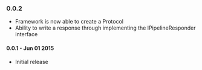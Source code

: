### 0.0.2

 * Framework is now able to create a Protocol
 * Ability to write a response through implementing the IPipelineResponder interface

#### 0.0.1 - Jun 01 2015

* Initial release


